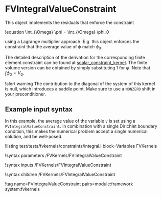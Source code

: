 # FVIntegralValueConstraint

This object implements the residuals that enforce the constraint

!equation
\int_{\Omega} \phi = \int_{\Omega} \phi_0

using a Lagrange multiplier approach. E.g. this object enforces the constraint
that the average value of $\phi$ match $\phi_0$.

The detailed description of the derivation for the corresponding finite element
constraint can be found at
[scalar_constraint_kernel](https://github.com/idaholab/large_media/blob/master/framework/scalar_constraint_kernel.pdf). The
finite volume version can be obtained by simply substituting $1$ for
$\varphi$. Note that $\int \phi_0 = V_0$.

!alert warning
The contribution to the diagonal of the system of this kernel is null, which introduces a saddle
point. Make sure to use a `NONZERO` shift in your preconditioner.

## Example input syntax

In this example, the average value of the variable `v` is set using a `FVIntegralValueConstraint`.
In combination with a single Dirichlet boundary condition, this makes the numerical problem accept a
single numerical solution, and be well-posed.

!listing test/tests/fvkernels/constraints/integral.i block=Variables FVKernels

!syntax parameters /FVKernels/FVIntegralValueConstraint

!syntax inputs /FVKernels/FVIntegralValueConstraint

!syntax children /FVKernels/FVIntegralValueConstraint

!tag name=FVIntegralValueConstraint pairs=module:framework system:fvkernels
